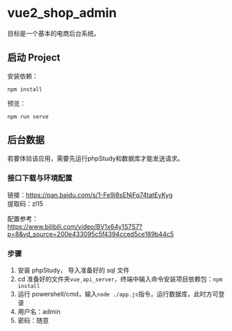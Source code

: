 # vue2_shop_admin
目标是一个基本的电商后台系统。
## 启动 Project
安装依赖：
```
npm install
```

预览：
```
npm run serve
```
## 后台数据
若要体验该应用，需要先运行phpStudy和数据库才能发送请求。

### 接口下载与环境配置
链接：https://pan.baidu.com/s/1-Fe9i8sENjFq74tatEyKyg   
提取码：zl15  

配置参考：  
https://www.bilibili.com/video/BV1x64y1S7S7?p=8&vd_source=200e433095c5f4394cced5ce189b44c5  
### 步骤
1. 安装 phpStudy， 导入准备好的 sql 文件  
2. cd 准备好的文件夹`vue_api_server`，终端中输入命令安装项目依赖包：`npm install`  
3. 运行 powershell/cmd，输入`node ./app.js`指令，运行数据库，此时方可登录  
4. 用户名：admin  
5. 密码：随意  